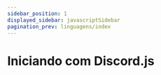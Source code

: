 ```yaml
---
sidebar_position: 1
displayed_sidebar: javascriptSidebar
pagination_prev: linguagens/index
---
```


# Iniciando com Discord.js


